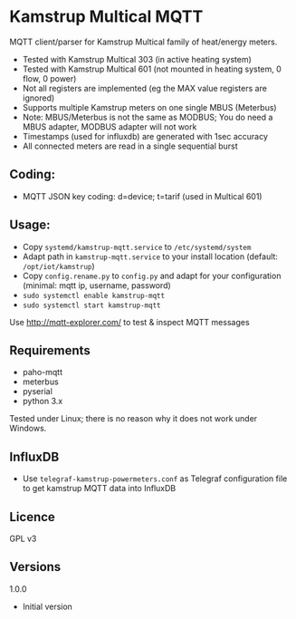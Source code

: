 # Kamstrup Multical MQTT
MQTT client/parser for Kamstrup Multical family of heat/energy meters.
- Tested with Kamstrup Multical 303 (in active heating system) 
- Tested with Kamstrup Multical 601 (not mounted in heating system, 0 flow, 0 power)
- Not all registers are implemented (eg the MAX value registers are ignored)
- Supports multiple Kamstrup meters on one single MBUS (Meterbus)
- Note: MBUS/Meterbus is not the same as MODBUS; You do need a MBUS adapter, MODBUS adapter will not work
- Timestamps (used for influxdb) are generated with 1sec accuracy
- All connected meters are read in a single sequential burst

## Coding:
- MQTT JSON key coding: d=device; t=tarif (used in Multical 601)

## Usage:
* Copy `systemd/kamstrup-mqtt.service` to `/etc/systemd/system`
* Adapt path in `kamstrup-mqtt.service` to your install location (default: `/opt/iot/kamstrup`)
* Copy `config.rename.py` to `config.py` and adapt for your configuration (minimal: mqtt ip, username, password)
* `sudo systemctl enable kamstrup-mqtt`
* `sudo systemctl start kamstrup-mqtt`

Use
http://mqtt-explorer.com/
to test & inspect MQTT messages

## Requirements
* paho-mqtt
* meterbus
* pyserial
* python 3.x

Tested under Linux; there is no reason why it does not work under Windows.

## InfluxDB
* Use `telegraf-kamstrup-powermeters.conf` as Telegraf configuration file to get kamstrup MQTT data into InfluxDB

## Licence
GPL v3

## Versions
1.0.0
* Initial version

